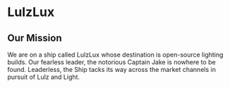 # LulzLux

## Our Mission
We are on a ship called LulzLux whose destination is open-source lighting builds. Our fearless leader, the notorious Captain Jake is nowhere to be found.  Leaderless, the Ship tacks its way across the market channels in pursuit of Lulz and Light. 
